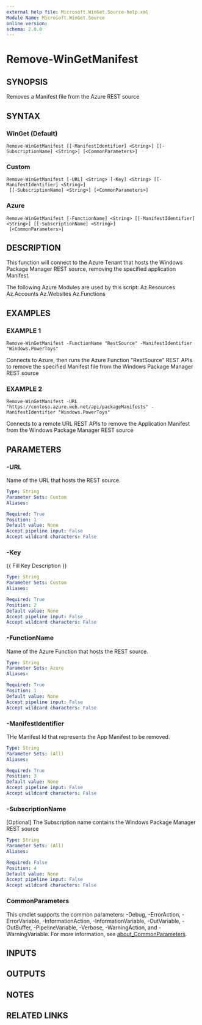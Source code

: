 ```yaml
---
external help file: Microsoft.WinGet.Source-help.xml
Module Name: Microsoft.WinGet.Source
online version:
schema: 2.0.0
---
```


# Remove-WinGetManifest

## SYNOPSIS
Removes a Manifest file from the Azure REST source

## SYNTAX

### WinGet (Default)
```
Remove-WinGetManifest [[-ManifestIdentifier] <String>] [[-SubscriptionName] <String>] [<CommonParameters>]
```

### Custom
```
Remove-WinGetManifest [-URL] <String> [-Key] <String> [[-ManifestIdentifier] <String>]
 [[-SubscriptionName] <String>] [<CommonParameters>]
```

### Azure
```
Remove-WinGetManifest [-FunctionName] <String> [[-ManifestIdentifier] <String>] [[-SubscriptionName] <String>]
 [<CommonParameters>]
```

## DESCRIPTION
This function will connect to the Azure Tenant that hosts the Windows Package Manager REST source, removing the specified application Manifest.
    
The following Azure Modules are used by this script:
    Az.Resources
    Az.Accounts
    Az.Websites
    Az.Functions

## EXAMPLES

### EXAMPLE 1
```
Remove-WinGetManifest -FunctionName "RestSource" -ManifestIdentifier "Windows.PowerToys"
```

Connects to Azure, then runs the Azure Function "RestSource" REST APIs to remove the specified Manifest file from the Windows Package Manager REST source

### EXAMPLE 2
```
Remove-WinGetManifest -URL "https://contoso.azure.web.net/api/packageManifests" -ManifestIdentifier "Windows.PowerToys"
```

Connects to a remote URL REST APIs to remove the Application Manifest from the Windows Package Manager REST source

## PARAMETERS

### -URL
Name of the URL that hosts the REST source.

```yaml
Type: String
Parameter Sets: Custom
Aliases:

Required: True
Position: 1
Default value: None
Accept pipeline input: False
Accept wildcard characters: False
```

### -Key
{{ Fill Key Description }}

```yaml
Type: String
Parameter Sets: Custom
Aliases:

Required: True
Position: 2
Default value: None
Accept pipeline input: False
Accept wildcard characters: False
```

### -FunctionName
Name of the Azure Function that hosts the REST source.

```yaml
Type: String
Parameter Sets: Azure
Aliases:

Required: True
Position: 1
Default value: None
Accept pipeline input: False
Accept wildcard characters: False
```

### -ManifestIdentifier
THe Manifest Id that represents the App Manifest to be removed.

```yaml
Type: String
Parameter Sets: (All)
Aliases:

Required: True
Position: 3
Default value: None
Accept pipeline input: False
Accept wildcard characters: False
```

### -SubscriptionName
\[Optional\] The Subscription name contains the Windows Package Manager REST source

```yaml
Type: String
Parameter Sets: (All)
Aliases:

Required: False
Position: 4
Default value: None
Accept pipeline input: False
Accept wildcard characters: False
```

### CommonParameters
This cmdlet supports the common parameters: -Debug, -ErrorAction, -ErrorVariable, -InformationAction, -InformationVariable, -OutVariable, -OutBuffer, -PipelineVariable, -Verbose, -WarningAction, and -WarningVariable. For more information, see [about_CommonParameters](http://go.microsoft.com/fwlink/?LinkID=113216).

## INPUTS

## OUTPUTS

## NOTES

## RELATED LINKS
